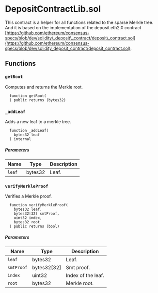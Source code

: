 DepositContractLib.sol
======================

This contract is a helper for all functions related to the sparse Merkle tree. And it is based on the implementation of the deposit eth2.0 contract [https://github.com/ethereum/consensus-specs/blob/dev/solidity\_deposit\_contract/deposit\_contract.sol](https://github.com/ethereum/consensus-specs/blob/dev/solidity_deposit_contract/deposit_contract.sol).

Functions
------------------------

### `getRoot`

Computes and returns the Merkle root.

```
  function getRoot(
  ) public returns (bytes32)

```

### `_addLeaf`

Adds a new leaf to a merkle tree.

```
  function _addLeaf(
    bytes32 leaf
  ) internal

```

##### Parameters

| Name | Type | Description |
| --- | --- | --- |
| `leaf` | bytes32 | Leaf. |

### `verifyMerkleProof`

Verifies a Merkle proof.

```
  function verifyMerkleProof(
    bytes32 leaf,
    bytes32[32] smtProof,
    uint32 index,
    bytes32 root
  ) public returns (bool)

```

##### Parameters

| Name | Type | Description |
| --- | --- | --- |
| `leaf` | bytes32 | Leaf. |
| `smtProof` | bytes32\[32\] | Smt proof. |
| `index` | uint32 | Index of the leaf. |
| `root` | bytes32 | Merkle root. |